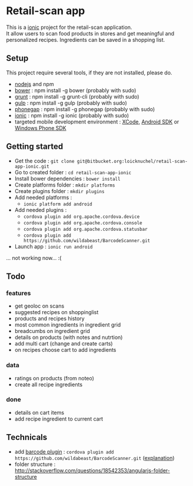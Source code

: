 # Retail-scan app

This is a [ionic](http://ionicframework.com/) project for the retail-scan application.  
It allow users to scan food products in stores and get meaningful and personalized recipes. Ingredients can be saved in a shopping list.

## Setup

This project require several tools, if they are not installed, please do.

- [nodejs](http://nodejs.org/) and npm
- [bower](http://bower.io/) : npm install -g bower (probably with sudo)
- [grunt](http://gruntjs.com/getting-started) : npm install -g grunt-cli (probably with sudo)
- [gulp](http://gulpjs.com/) : npm install -g gulp (probably with sudo)
- [phonegap](http://phonegap.com/) : npm install -g phonegap (probably with sudo)
- [ionic](http://ionicframework.com/) : npm install -g ionic (probably with sudo)
- targeted mobile development environment : [XCode](https://developer.apple.com/xcode/), [Android SDK](http://developer.android.com/sdk/index.html) or [Windows Phone SDK](http://developer.windowsphone.com/en-us)


## Getting started

- Get the code : ```git clone git@bitbucket.org:loicknuchel/retail-scan-app-ionic.git```
- Go to created folder : ```cd retail-scan-app-ionic```
- Install bower dependencies : ```bower install```
- Create platforms folder : ```mkdir platforms```
- Create plugins folder : ```mkdir plugins```
- Add needed platforms :
    - ```ionic platform add android```
- Add needed plugins : 
    - ```cordova plugin add org.apache.cordova.device```
    - ```cordova plugin add org.apache.cordova.console```
    - ```cordova plugin add org.apache.cordova.statusbar```
    - ```cordova plugin add https://github.com/wildabeast/BarcodeScanner.git```
- Launch app : ```ionic run android```

... not working now... :(

## Todo

### features

- get geoloc on scans
- suggested recipes on shoppinglist
- products and recipes history
- most common ingredients in ingredient grid
- breadcumbs on ingredient grid
- details on products (with notes and nutrtion)
- add multi cart (change and create carts)
- on recipes choose cart to add ingredients

### data

- ratings on products (from noteo)
- create all recipe ingredients

### done

- details on cart items
- add recipe ingredient to current cart

## Technicals

- add [barcode plugin](https://github.com/wildabeast/BarcodeScanner) : ```cordova plugin add https://github.com/wildabeast/BarcodeScanner.git``` ([explanation](http://stackoverflow.com/questions/20548106/how-to-install-barcodescanner-plugin-on-cordova-phonegap-eclipse-for-android-a))
- folder structure : http://stackoverflow.com/questions/18542353/angularjs-folder-structure
